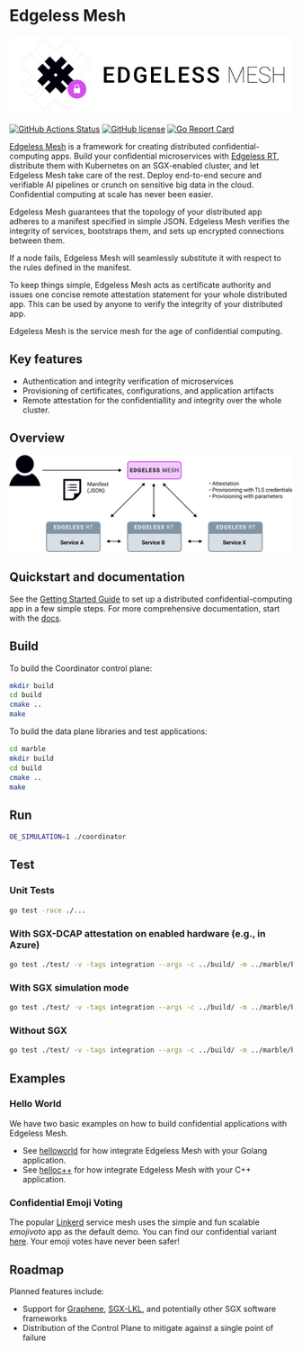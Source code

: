 # Edgeless Mesh

![logo](docs/assets/mesh_text.png)

[![GitHub Actions Status][github-actions-badge]][github-actions]
[![GitHub license][license-badge]](LICENSE)
[![Go Report Card][go-report-card-badge]][go-report-card]

[Edgeless Mesh](https://www.edgeless.systems/) is a framework for creating distributed confidential-computing apps. Build your confidential microservices with [Edgeless RT](https://github.com/edgelesssys/edgelessrt), distribute them with Kubernetes on an SGX-enabled cluster, and let Edgeless Mesh take care of the rest. Deploy end-to-end secure and verifiable AI pipelines or crunch on sensitive big data in the cloud. Confidential computing at scale has never been easier. 

Edgeless Mesh guarantees that the topology of your distributed app adheres to a manifest specified in simple JSON. Edgeless Mesh verifies the integrity of services, bootstraps them, and sets up encrypted connections between them.

If a node fails, Edgeless Mesh will seamlessly substitute it with respect to the rules defined in the manifest.  

To keep things simple, Edgeless Mesh acts as certificate authority and issues one concise remote attestation statement for your whole distributed app. This can be used by anyone to verify the integrity of your distributed app. 

Edgeless Mesh is the service mesh for the age of confidential computing.

## Key features

* Authentication and integrity verification of microservices
* Provisioning of certificates, configurations, and application artifacts
* Remote attestation for the confidentiallity and integrity over the whole cluster.

## Overview

![overview](docs/assets/overview.svg)

## Quickstart and documentation

See the [Getting Started Guide](TODO) to set up a distributed confidential-computing app in a few simple steps. 
For more comprehensive documentation, start with the [docs](TODO).

## Build

To build the Coordinator control plane:

```bash
mkdir build
cd build
cmake ..
make
```

To build the data plane libraries and test applications:

```bash
cd marble
mkdir build
cd build
cmake ..
make
```

## Run

```bash
OE_SIMULATION=1 ./coordinator
```

## Test

### Unit Tests

```bash
go test -race ./...
```

### With SGX-DCAP attestation on enabled hardware (e.g., in Azure)

```bash
go test ./test/ -v -tags integration --args -c ../build/ -m ../marble/build/
```

### With SGX simulation mode

```bash
go test ./test/ -v -tags integration --args -c ../build/ -m ../marble/build/ -s
```

### Without SGX

```bash
go test ./test/ -v -tags integration --args -c ../build/ -m ../marble/build/ -s -noenclave
```

## Examples

### Hello World

We have two basic examples on how to build confidential applications with Edgeless Mesh.

* See [helloworld](../samples/helloworld/README.md) for how integrate Edgeless Mesh with your Golang application.
* See [helloc++](../samples/helloc++/README.md) for how integrate Edgeless Mesh with your C++ application.

### Confidential Emoji Voting

The popular [Linkerd](https://linkerd.io) service mesh uses the simple and fun scalable *emojivoto* app as the default demo. You can find our confidential variant [here](https://github.com/edgelesssys/emojivoto). Your emoji votes have never been safer!
## Roadmap

Planned features include:

* Support for [Graphene](https://github.com/oscarlab/graphene), [SGX-LKL](https://github.com/lsds/sgx-lkl), and potentially other SGX software frameworks
* Distribution of the Control Plane to mitigate against a single point of failure



<!-- refs -->
[github-actions]: https://github.com/edgelesssys/coordinator/actions
[github-actions-badge]: https://github.com/edgelesssys/coordinator/workflows/Unit%20Tests/badge.svg
[go-report-card]: https://goreportcard.com/report/github.com/edgelesssys/mesh
[go-report-card-badge]: https://goreportcard.com/badge/github.com/edgelesssys/mesh
[license-badge]: https://img.shields.io/github/license/edgelesssys/mesh.svg
